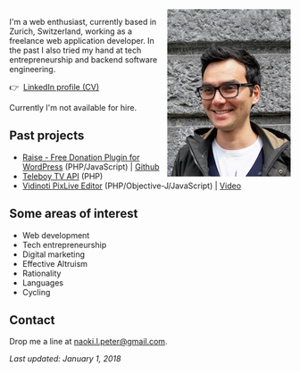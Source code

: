 <img src="https://raw.githubusercontent.com/naokipeter/naokipeter.github.io/master/assets/naoki.jpg" alt="Naoki Peter" align="right" width="221" height="300">

I'm a web enthusiast, currently based in Zurich, Switzerland, working as a freelance web application developer. In the past I also tried my hand at tech entrepreneurship and backend software engineering.

👉&nbsp;&nbsp;[LinkedIn profile (CV)](https://www.linkedin.com/in/naokipeter/)

Currently I'm not available for hire.

## Past projects
- [Raise - Free Donation Plugin for WordPress](https://ea-foundation.org/donate/) (PHP/JavaScript) &#124; [Github](https://github.com/ea-foundation/raise)
- [Teleboy TV API](http://www.teleboy.ch/) (PHP)
- [Vidinoti PixLive Editor](https://armanager.vidinoti.com/) (PHP/Objective-J/JavaScript) &#124; [Video](https://www.youtube.com/watch?v=dHTm1JAOaFw)

## Some areas of interest
- Web development
- Tech entrepreneurship
- Digital marketing
- Effective Altruism
- Rationality
- Languages
- Cycling

## Contact
Drop me a line at [naoki.l.peter@gmail.com](mailto:naoki.l.peter@gmail.com).

_Last updated: January 1, 2018_

